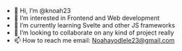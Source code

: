 - 👋 Hi, I’m @knoah23
- 👀 I’m interested in Frontend and Web development
- 🌱 I’m currently learning Svelte and other JS frameworks
- 💞️ I’m looking to collaborate on any kind of project really
- 📫 How to reach me email: Noahayodlele23@gmail.com

<!---
knoah23/knoah23 is a ✨ special ✨ repository because its `README.md` (this file) appears on your GitHub profile.
You can click the Preview link to take a look at your changes.
--->
